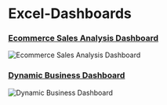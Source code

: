 # Excel-Dashboards

### [Ecommerce Sales Analysis Dashboard](https://www.youtube.com/watch?v=xHTUP1Dxu-M&t=2296s)
![Ecommerce Sales Analysis Dashboard](https://github.com/user-attachments/assets/4a1aa715-9194-4f6d-9cb9-1a049891c24c)

### [Dynamic Business Dashboard](https://www.youtube.com/watch?v=35VnP0Rz71I)
![Dynamic Business Dashboard](https://github.com/user-attachments/assets/003831c2-7cd0-471b-868f-811dc1094fe1)
